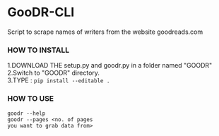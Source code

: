 # GooDR-CLI
Script to scrape names of writers from the website goodreads.com


<h3>HOW TO INSTALL</h3>
1.DOWNLOAD THE setup.py and goodr.py in a folder named "GOODR"<br />
2.Switch to "GOODR" directory.<br />
3.TYPE : <code>pip install --editable .</code><br />


<h3>HOW TO USE</h3>

<code>goodr --help</code><br />
<code>goodr --pages <no. of pages you want to grab data from></code>
